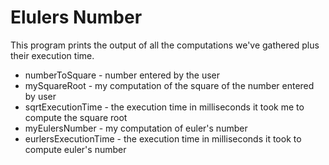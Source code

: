 # Elulers Number

This program prints the output of all the computations we've gathered plus their execution time.
- numberToSquare - number entered by the user
- mySquareRoot - my computation of the square of the number entered by user
- sqrtExecutionTime - the execution time in milliseconds it took me to compute the square root
- myEulersNumber - my computation of euler's number
- eurlersExecutionTime - the execution time in milliseconds it took to compute euler's number